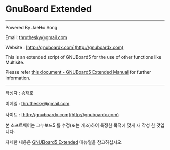 # GnuBoard Extended #

----------


Powered By JaeHo Song

Email: thruthesky@gmail.com

Website : [http://gnuboardx.com](http://gnuboardx.com)

This is an extended script of GNUBoard5 for the use of other functions like Multisite.

Please refer [this document - GNUBoard5 Extended Manual](https://docs.google.com/document/d/1hLnjVW9iXdVtZLZUm3RIWFUim9DFX8XhV5STo6wPkBs/pub) for further information.


----------


작성자 : 송재호

이메일 : thruthesky@gmail.com

사이트 : [http://gnuboardx.com](http://gnuboardx.com)


본 소프트웨어는 그누보드5 를 수정(또는 개조)하여 특정한 목적에 맞게 재 작성 한 것입니다.

자세한 내용은 [GNUBoard5 Extended](https://docs.google.com/document/d/1hLnjVW9iXdVtZLZUm3RIWFUim9DFX8XhV5STo6wPkBs/pub) 매뉴얼을 참고하십시오.
